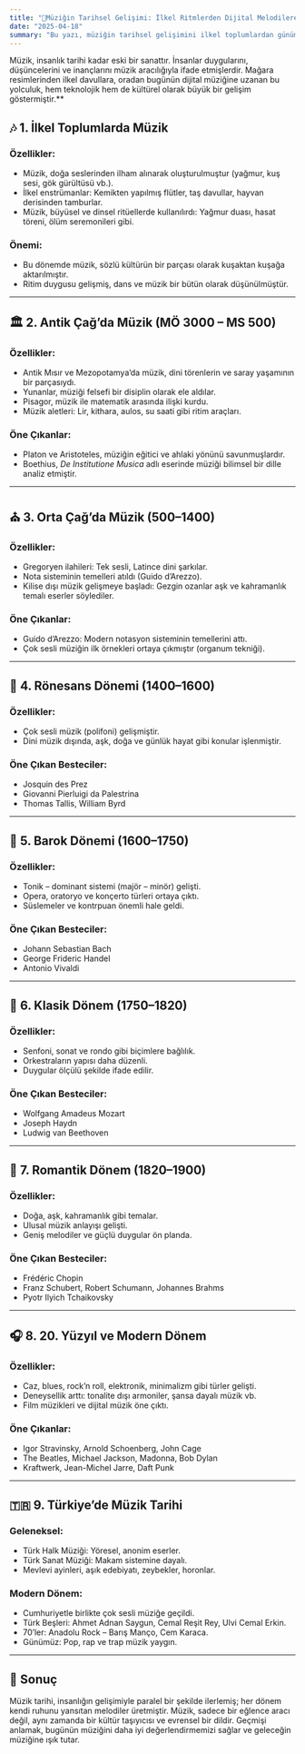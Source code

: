 ```yaml
---
title: "🎵Müziğin Tarihsel Gelişimi: İlkel Ritmlerden Dijital Melodilere"
date: "2025-04-18"
summary: "Bu yazı, müziğin tarihsel gelişimini ilkel toplumlardan günümüze kadar detaylı şekilde inceleyerek, her dönemin öne çıkan özelliklerini ve bestecilerini ele almaktadır."
---
```


Müzik, insanlık tarihi kadar eski bir sanattır. İnsanlar duygularını, düşüncelerini ve inançlarını müzik aracılığıyla ifade etmişlerdir. Mağara resimlerinden ilkel davullara, oradan bugünün dijital müziğine uzanan bu yolculuk, hem teknolojik hem de kültürel olarak büyük bir gelişim göstermiştir.**




## 🎶 1. İlkel Toplumlarda Müzik

### Özellikler:
- Müzik, doğa seslerinden ilham alınarak oluşturulmuştur (yağmur, kuş sesi, gök gürültüsü vb.).
- İlkel enstrümanlar: Kemikten yapılmış flütler, taş davullar, hayvan derisinden tamburlar.
- Müzik, büyüsel ve dinsel ritüellerde kullanılırdı: Yağmur duası, hasat töreni, ölüm seremonileri gibi.

### Önemi:
- Bu dönemde müzik, sözlü kültürün bir parçası olarak kuşaktan kuşağa aktarılmıştır.
- Ritim duygusu gelişmiş, dans ve müzik bir bütün olarak düşünülmüştür.

---

## 🏛️ 2. Antik Çağ’da Müzik (MÖ 3000 – MS 500)

### Özellikler:
- Antik Mısır ve Mezopotamya’da müzik, dini törenlerin ve saray yaşamının bir parçasıydı.
- Yunanlar, müziği felsefi bir disiplin olarak ele aldılar.
- Pisagor, müzik ile matematik arasında ilişki kurdu.
- Müzik aletleri: Lir, kithara, aulos, su saati gibi ritim araçları.

### Öne Çıkanlar:
- Platon ve Aristoteles, müziğin eğitici ve ahlaki yönünü savunmuşlardır.
- Boethius, *De Institutione Musica* adlı eserinde müziği bilimsel bir dille analiz etmiştir.

---

## ⛪ 3. Orta Çağ’da Müzik (500–1400)

### Özellikler:
- Gregoryen ilahileri: Tek sesli, Latince dini şarkılar.
- Nota sisteminin temelleri atıldı (Guido d’Arezzo).
- Kilise dışı müzik gelişmeye başladı: Gezgin ozanlar aşk ve kahramanlık temalı eserler söylediler.

### Öne Çıkanlar:
- Guido d’Arezzo: Modern notasyon sisteminin temellerini attı.
- Çok sesli müziğin ilk örnekleri ortaya çıkmıştır (organum tekniği).

---

## 🌸 4. Rönesans Dönemi (1400–1600)

### Özellikler:
- Çok sesli müzik (polifoni) gelişmiştir.
- Dini müzik dışında, aşk, doğa ve günlük hayat gibi konular işlenmiştir.

### Öne Çıkan Besteciler:
- Josquin des Prez
- Giovanni Pierluigi da Palestrina
- Thomas Tallis, William Byrd

---

## 🎻 5. Barok Dönemi (1600–1750)

### Özellikler:
- Tonik – dominant sistemi (majör – minör) gelişti.
- Opera, oratoryo ve konçerto türleri ortaya çıktı.
- Süslemeler ve kontrpuan önemli hale geldi.

### Öne Çıkan Besteciler:
- Johann Sebastian Bach
- George Frideric Handel
- Antonio Vivaldi

---

## 🎼 6. Klasik Dönem (1750–1820)

### Özellikler:
- Senfoni, sonat ve rondo gibi biçimlere bağlılık.
- Orkestraların yapısı daha düzenli.
- Duygular ölçülü şekilde ifade edilir.

### Öne Çıkan Besteciler:
- Wolfgang Amadeus Mozart
- Joseph Haydn
- Ludwig van Beethoven

---

## 💖 7. Romantik Dönem (1820–1900)

### Özellikler:
- Doğa, aşk, kahramanlık gibi temalar.
- Ulusal müzik anlayışı gelişti.
- Geniş melodiler ve güçlü duygular ön planda.

### Öne Çıkan Besteciler:
- Frédéric Chopin
- Franz Schubert, Robert Schumann, Johannes Brahms
- Pyotr Ilyich Tchaikovsky

---

## 🎧 8. 20. Yüzyıl ve Modern Dönem

### Özellikler:
- Caz, blues, rock’n roll, elektronik, minimalizm gibi türler gelişti.
- Deneysellik arttı: tonalite dışı armoniler, şansa dayalı müzik vb.
- Film müzikleri ve dijital müzik öne çıktı.

### Öne Çıkanlar:
- Igor Stravinsky, Arnold Schoenberg, John Cage
- The Beatles, Michael Jackson, Madonna, Bob Dylan
- Kraftwerk, Jean-Michel Jarre, Daft Punk

---

## 🇹🇷 9. Türkiye’de Müzik Tarihi

### Geleneksel:
- Türk Halk Müziği: Yöresel, anonim eserler.
- Türk Sanat Müziği: Makam sistemine dayalı.
- Mevlevi ayinleri, aşık edebiyatı, zeybekler, horonlar.

### Modern Dönem:
- Cumhuriyetle birlikte çok sesli müziğe geçildi.
- Türk Beşleri: Ahmet Adnan Saygun, Cemal Reşit Rey, Ulvi Cemal Erkin.
- 70’ler: Anadolu Rock – Barış Manço, Cem Karaca.
- Günümüz: Pop, rap ve trap müzik yaygın.

---

## 🎵 Sonuç

Müzik tarihi, insanlığın gelişimiyle paralel bir şekilde ilerlemiş; her dönem kendi ruhunu yansıtan melodiler üretmiştir. Müzik, sadece bir eğlence aracı değil, aynı zamanda bir kültür taşıyıcısı ve evrensel bir dildir. Geçmişi anlamak, bugünün müziğini daha iyi değerlendirmemizi sağlar ve geleceğin müziğine ışık tutar.
